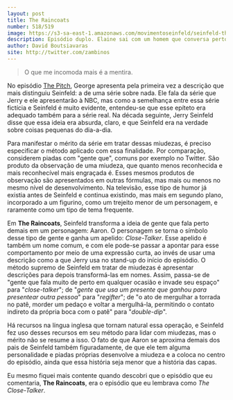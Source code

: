```yaml
---
layout: post
title: The Raincoats
number: 518/519
image: https://s3-sa-east-1.amazonaws.com/movimentoseinfeld/seinfeld-the-raincoats.jpg
description: Episódio duplo. Elaine sai com um homem que conversa perto demais e adora passar tempo com os pais de Jerry. Jerry é pego beijando uma garota durante uma sessão de A Lista de Schindler. Kramer monta um negócio com o pai do Jerry.
author: David Boutsiavaras
site: http://twitter.com/zambinos
---
```


> O que me incomoda mais é a mentira.

No episódio <a href="http://movimentoseinfeld.com.br/the-pitch-the-ticket.html" title="The Pitch/The Ticket">The Pitch</a>, George apresenta pela primeira vez a descrição que mais distinguiu Seinfeld: a de uma série sobre nada. Ele fala da série que Jerry e ele apresentarão à NBC, mas como a semelhança entre essa série fictícia e Seinfeld é muito evidente, entendeu-se que esse epíteto era adequado também para a série real. Na década seguinte, Jerry Seinfeld disse que essa ideia era absurda, claro, e que Seinfeld era na verdade sobre coisas pequenas do dia-a-dia.

Para manifestar o mérito da série em tratar dessas miudezas, é preciso especificar o método aplicado com essa finalidade. Por comparação, considerem piadas com "gente que", comuns por exemplo no Twitter. São produto da observação de uma miudeza, que quanto menos reconhecida e mais reconhecível mais engraçada é. Esses mesmos produtos de observação são apresentados em outras fórmulas, mas mais ou menos no mesmo nível de desenvolvimento. Na televisão, esse tipo de humor já existia antes de Seinfeld e continua existindo, mas mais em segundo plano, incorporado a um figurino, como um trejeito menor de um personagem, e raramente como um tipo de tema frequente.

Em **The Raincoats**, Seinfeld transforma a ideia de gente que fala perto demais em um personagem: Aaron. O personagem se torna o símbolo desse tipo de gente e ganha um apelido: *Close-Talker*. Esse apelido é também um nome comum, e com ele pode-se passar a apontar para esse comportamento por meio de uma expressão curta, ao invés de usar uma descrição como a que Jerry usa no stand-up do início do episódio. O método supremo de Seinfeld em tratar de miudezas é apresentar descrições para depois transformá-las em nomes. Assim, passa-se de "gente que fala muito de perto em qualquer ocasião e invade seu espaço" para "*close-talker*"; de "*gente que usa um presente que ganhou para presentear outra pessoa*" para "*regifter*"; de "o ato de mergulhar a torrada no patê, morder um pedaço e voltar a mergulhá-la, permitindo o contato indireto da própria boca com o patê" para "*double-dip*".

Há recursos na língua inglesa que tornam natural essa operação, e Seinfeld fez uso desses recursos em seu método para lidar com miudezas, mas o mérito não se resume a isso. O fato de que Aaron se aproxima demais dos pais de Seinfeld também figuradamente, de que ele tem alguma personalidade e piadas próprias desenvolve a miudeza e a coloca no centro do episódio, ainda que essa história seja menor que a história das capas.

Eu mesmo fiquei mais contente quando descobri que o episódio que eu comentaria, **The Raincoats**, era o episódio que eu lembrava como *The Close-Talker*.